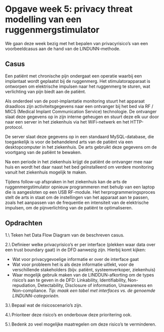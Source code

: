 # Opgave week 5: privacy threat modelling van een ruggenmergstimulator

We gaan deze week bezig met het bepalen van privacyrisico’s van een voorbeeldcasus aan de hand van de LINDUNN-methode. 

## Casus

Een patiënt met chronische pijn ondergaat een operatie waarbij een implantaat wordt geplaatst bij de ruggenmerg. Het stimulatorapparaat is ontworpen om elektrische impulsen naar het ruggenmerg te sturen, wat verlichting van pijn biedt aan de patiënt.

Als onderdeel van de post-implantatie monitoring stuurt het apparaat draadloos zijn activiteitsgegevens naar een ontvanger bij het bed via RF / MICS (Medical Implant Communication Service) technologie. De ontvanger slaat deze gegevens op in zijn interne geheugen en stuurt deze elk uur door naar een server in het ziekenhuis via het WiFi-netwerk en het HTTP-protocol.

De server slaat deze gegevens op in een standaard MySQL-database, die toegankelijk is voor de behandelend arts van de patiënt via een desktopcomputer in het ziekenhuis. De arts gebruikt deze gegevens om de voortgang van de patiënt te bewaken.

Na een periode in het ziekenhuis krijgt de patiënt de ontvanger mee naar huis en wordt het daar naast het bed geïnstalleerd om verdere monitoring vanuit het ziekenhuis mogelijk te maken.

Tijdens follow-up afspraken in het ziekenhuis kan de arts de ruggenmergstimulator opnieuw programmeren met behulp van een laptop die is aangesloten op een USB RF-module. Het herprogrammeringsproces stelt de arts in staat om de instellingen van het apparaat aan te passen, zoals het aanpassen van de frequentie en intensiteit van de elektrische impulsen, om de pijnverlichting van de patiënt te optimaliseren.

## Opdrachten

1.\ Teken het Data Flow Diagram van de beschreven casus. 

2.\ Definieer welke privacyrisico’s er per interface (plekken waar data over een trust boundary gaat) in de DFD aanwezig zijn. Hierbij komt kijken:

- Wat voor privacygevoelige informatie er over de interface gaat
- Wat voor probleem het is als deze informatie uitlekt, voor de verschillende stakeholders (bijv. patiënt, systeemverkoper, ziekenhuis)
- Waar mogelijk gebruik maken van de LINDDUN-afkorting om de types risico’s aan te geven in de DFD: 
Linkability, Identifiability, Non-repudiation, Detectability, Disclosure of information, Unawareness en Non-compliance. *Tip: maak een tabel met interfaces vs. de genoemde LINDUNN-categorieën.*

3.\ Bepaal wat de risicoscenario’s zijn.

4.\ Prioriteer deze risico’s en onderbouw deze prioritering ook.

5.\ Bedenk zo veel mogelijke maatregelen om deze risico’s te verminderen.